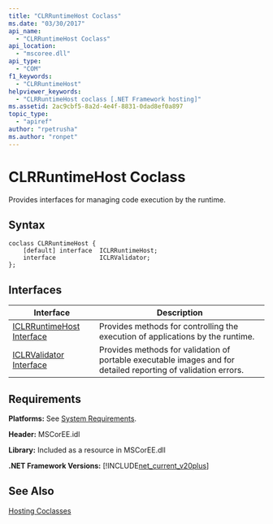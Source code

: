 ```yaml
---
title: "CLRRuntimeHost Coclass"
ms.date: "03/30/2017"
api_name: 
  - "CLRRuntimeHost Coclass"
api_location: 
  - "mscoree.dll"
api_type: 
  - "COM"
f1_keywords: 
  - "CLRRuntimeHost"
helpviewer_keywords: 
  - "CLRRuntimeHost coclass [.NET Framework hosting]"
ms.assetid: 2ac9cbf5-8a2d-4e4f-8831-0dad8ef0a897
topic_type: 
  - "apiref"
author: "rpetrusha"
ms.author: "ronpet"
---
```

# CLRRuntimeHost Coclass
Provides interfaces for managing code execution by the runtime.  
  
## Syntax  
  
```  
coclass CLRRuntimeHost {  
    [default] interface  ICLRRuntimeHost;  
    interface            ICLRValidator;  
};  
```  
  
## Interfaces  
  
|Interface|Description|  
|---------------|-----------------|  
|[ICLRRuntimeHost Interface](../../../../docs/framework/unmanaged-api/hosting/iclrruntimehost-interface.md)|Provides methods for controlling the execution of applications by the runtime.|  
|[ICLRValidator Interface](../../../../docs/framework/unmanaged-api/hosting/iclrvalidator-interface.md)|Provides methods for validation of portable executable images and for detailed reporting of validation errors.|  
  
## Requirements  
 **Platforms:** See [System Requirements](../../../../docs/framework/get-started/system-requirements.md).  
  
 **Header:** MSCorEE.idl  
  
 **Library:** Included as a resource in MSCorEE.dll  
  
 **.NET Framework Versions:** [!INCLUDE[net_current_v20plus](../../../../includes/net-current-v20plus-md.md)]  
  
## See Also  
 [Hosting Coclasses](../../../../docs/framework/unmanaged-api/hosting/hosting-coclasses.md)
